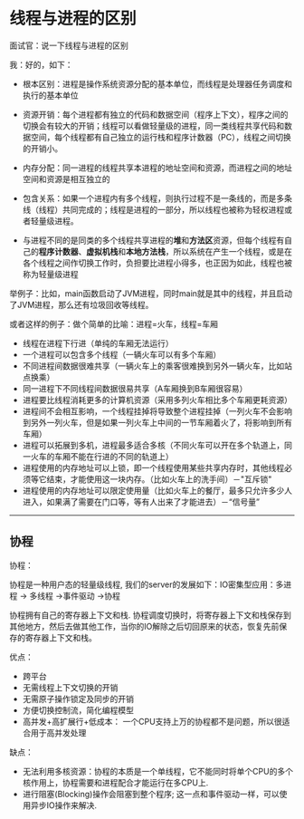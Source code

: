 # 线程与进程的区别
面试官：说一下线程与进程的区别

我：好的，如下：

- 根本区别：进程是操作系统资源分配的基本单位，而线程是处理器任务调度和执行的基本单位

- 资源开销：每个进程都有独立的代码和数据空间（程序上下文），程序之间的切换会有较大的开销；线程可以看做轻量级的进程，同一类线程共享代码和数据空间，每个线程都有自己独立的运行栈和程序计数器（PC），线程之间切换的开销小。

- 内存分配：同一进程的线程共享本进程的地址空间和资源，而进程之间的地址空间和资源是相互独立的

- 包含关系：如果一个进程内有多个线程，则执行过程不是一条线的，而是多条线（线程）共同完成的；线程是进程的一部分，所以线程也被称为轻权进程或者轻量级进程。

- 与进程不同的是同类的多个线程共享进程的**堆**和**方法区**资源，但每个线程有自己的**程序计数器**、**虚拟机栈**和**本地方法栈**，所以系统在产生一个线程，或是在各个线程之间作切换工作时，负担要比进程小得多，也正因为如此，线程也被称为轻量级进程

举例子：比如，main函数启动了JVM进程，同时main就是其中的线程，并且启动了JVM进程，那么还有垃圾回收等线程。

或者这样的例子：做个简单的比喻：进程=火车，线程=车厢

- 线程在进程下行进（单纯的车厢无法运行）
- 一个进程可以包含多个线程（一辆火车可以有多个车厢）
- 不同进程间数据很难共享（一辆火车上的乘客很难换到另外一辆火车，比如站点换乘）
- 同一进程下不同线程间数据很易共享（A车厢换到B车厢很容易）
- 进程要比线程消耗更多的计算机资源（采用多列火车相比多个车厢更耗资源）
- 进程间不会相互影响，一个线程挂掉将导致整个进程挂掉（一列火车不会影响到另外一列火车，但是如果一列火车上中间的一节车厢着火了，将影响到所有车厢）
- 进程可以拓展到多机，进程最多适合多核（不同火车可以开在多个轨道上，同一火车的车厢不能在行进的不同的轨道上）
- 进程使用的内存地址可以上锁，即一个线程使用某些共享内存时，其他线程必须等它结束，才能使用这一块内存。（比如火车上的洗手间）－"互斥锁"
- 进程使用的内存地址可以限定使用量（比如火车上的餐厅，最多只允许多少人进入，如果满了需要在门口等，等有人出来了才能进去）－“信号量”



-----

## 协程

协程：

协程是一种用户态的轻量级线程, 我们的server的发展如下：IO密集型应用：多进程 -> 多线程 ->事件驱动 ->协程 

协程拥有自己的寄存器上下文和栈. 协程调度切换时，将寄存器上下文和栈保存到其他地方，然后去做其他工作，当你的IO解除之后切回原来的状态，恢复先前保存的寄存器上下文和栈。


优点：

- 跨平台
- 无需线程上下文切换的开销
- 无需原子操作锁定及同步的开销
- 方便切换控制流，简化编程模型
- 高并发+高扩展行+低成本： 一个CPU支持上万的协程都不是问题，所以很适合用于高并发处理

缺点：

- 无法利用多核资源：协程的本质是一个单线程，它不能同时将单个CPU的多个核作用上，协程需要和进程配合才能运行在多CPU上.
- 进行阻塞(Blocking)操作会阻塞到整个程序; 这一点和事件驱动一样，可以使用异步IO操作来解决.